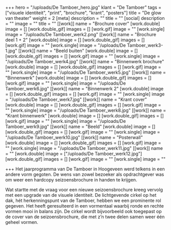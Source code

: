 +++
hero = "/uploads/De Tamboer_hero.jpg"
klant = "De Tamboer"
tags = ["visuele identiteit", "print", "brochure", "krant", "posters"]
title = "De glow van theater"
weight = 2
[meta]
description = ""
title = ""
[social]
description = ""
image = ""
title = ""
[[work]]
name = "Brochure cover"
[work.double]
image = []
[work.double_gif]
images = []
[work.gif]
image = ""
[work.single]
image = "/uploads/De Tamboer_werk2.png"
[[work]]
name = "Brochure deel 1 + 2"
[work.double]
image = []
[work.double_gif]
images = []
[work.gif]
image = ""
[work.single]
image = "/uploads/De Tamboer_werk3-1.jpg"
[[work]]
name = "Beeld buiten"
[work.double]
image = []
[work.double_gif]
images = []
[work.gif]
image = ""
[work.single]
image = "/uploads/De Tamboer_werk4.jpg"
[[work]]
name = "Binnenwerk brochure"
[work.double]
image = []
[work.double_gif]
images = []
[work.gif]
image = ""
[work.single]
image = "/uploads/De Tamboer_werk5.jpg"
[[work]]
name = "Binnenwerk"
[work.double]
image = []
[work.double_gif]
images = []
[work.gif]
image = ""
[work.single]
image = "/uploads/De Tamboer_werk6.jpg"
[[work]]
name = "Binnenwerk 2"
[work.double]
image = []
[work.double_gif]
images = []
[work.gif]
image = ""
[work.single]
image = "/uploads/De Tamboer_werk7.jpg"
[[work]]
name = "Krant cover"
[work.double]
image = []
[work.double_gif]
images = []
[work.gif]
image = ""
[work.single]
image = "/uploads/De Tamboer_werk8.jpg"
[[work]]
name = "Krant binnenwerk"
[work.double]
image = []
[work.double_gif]
images = []
[work.gif]
image = ""
[work.single]
image = "/uploads/De Tamboer_werk9.jpg"
[[work]]
name = "Beeld"
[work.double]
image = []
[work.double_gif]
images = []
[work.gif]
image = ""
[work.single]
image = "/uploads/De Tamboer_werk10.jpg"
[[work]]
name = "Posterwall"
[work.double]
image = []
[work.double_gif]
images = []
[work.gif]
image = ""
[work.single]
image = "/uploads/De Tamboer_werk11.jpg"
[[work]]
name = ""
[work.double]
image = ["/uploads/De Tamboer_werk12.jpg"]
[work.double_gif]
images = []
[work.gif]
image = ""
[work.single]
image = ""

+++
Het jaarprogramma van De Tamboer in Hoogeveen werd telkens in een andere vorm gegoten. De wens van zowel bezoeker als opdrachtgever was om weer een hardcopy seizoensbrochure in handen te krijgen.  
  
Wat startte met de vraag voor een nieuwe seizoensbrochure kreeg vervolg met een upgrade van de visuele identiteit. De lichtgevende cirkel op het dak, hét herkenningspunt van de Tamboer, hebben we een prominente rol gegeven. Het heeft geresulteerd in een vormentaal waarbij ronde en rechte vormen mooi in balans zijn. De cirkel wordt bijvoorbeeld ook toegepast op de cover van de seizoensbrochure, die met z’n twee delen samen weer één geheel vormen.